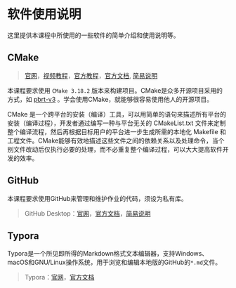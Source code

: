 # 软件使用说明

这里提供本课程中所使用的一些软件的简单介绍和使用说明等。

## CMake

> [官网](https://cmake.org/)，[视频教程](https://www.bilibili.com/video/av85644125/)，[官方教程](https://cmake.org/cmake/help/latest/guide/tutorial/index.html)，[官方文档](https://cmake.org/documentation/), [简易说明](cmake.md)  

本课程要求使用 `CMake 3.18.2` 版本来构建项目。CMake是众多开源项目采用的方式，如 [pbrt-v3](https://github.com/mmp/pbrt-v3) 。学会使用CMake，就能够很容易使用他人的开源项目。

CMake 是一个跨平台的安装（编译）工具，可以用简单的语句来描述所有平台的安装（编译过程），开发者通过编写一种与平台无关的 CMakeList.txt 文件来定制整个编译流程，然后再根据目标用户的平台进一步生成所需的本地化 Makefile 和工程文件。CMake能够有效地描述这些文件之间的依赖关系以及处理命令，当个别文件改动后仅执行必要的处理，而不必重复整个编译过程，可以大大提高软件开发的效率。

## GitHub 

本课程要求使用GitHub来管理和维护作业的代码，须设为私有库。

> GitHub Desktop：[官网](https://desktop.github.com/)，[官方文档](https://help.github.com/en/desktop)，[简易说明](Github.md) 

## Typora

Typora是一个所见即所得的Markdown格式文本编辑器，支持Windows、macOS和GNU/Linux操作系统，用于浏览和编辑本地版的GitHub的`*.md`文件。

> Typora：[官网](https://www.typora.io/)，[官方文档](http://support.typora.io/) 
